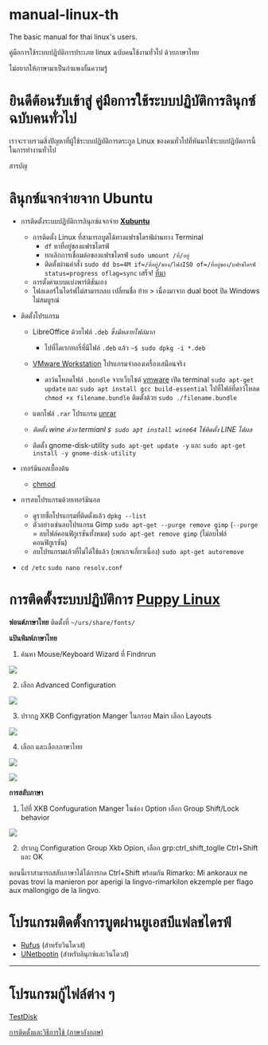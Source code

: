 # manual-linux-th
The basic manual for thai linux's users. 

คู่มือการใช้ระบบปฏิบัติการประเภท linux ฉบับคนใช้งานทั่วไป ด้วยภาษาไทย

ไม่อยากให้ภาษามาเป็นกำแพงกั้นความรู้

# ยินดีต้อนรับเข้าสู่ **คู่มือการใช้ระบบปฏิบัติการลินุกซ์ฉบับคนทั่วไป**

เราจะรวบรวมสิ่งปัญหาที่ผู้ใช้ระบบปฏิบัติการตระกูล Linux ของคนทั่วไปที่หันมาใช้ระบบปฏิบัตการนี้ในการทำงานทั่วไป

สารบัญ

# ลินุกซ์แจกจ่ายจาก Ubuntu

* การติดตั้งระบบปฏิบัติการลินุกซ์แจกจ่าย **[Xubuntu](https://xubuntu.org/)**
  * การติดตั้ง Linux ที่สามารถบูตได้ทางแฟรชไดรฟ์ผ่านทาง Terminal
    * `df` หาที่อยู่ของแฟรชไดรฟ์
    * ยกเลิกการเชื่อมต่อของแฟรชไดรฟ์ `sudo umount /ที่/อยู่`
    * ติดตั้งผ่านคำสั่ง `sudo dd bs=4M if=/ที่อยู่/ของ/ไฟล์ISO of=/ที่อยู่ของ/แฟรชไดรฟ์ status=progress oflag=sync` เสร็จ! [ที่มา](https://vitux.com/how-to-create-a-bootable-usb-stick-from-the-ubuntu-terminal/)
  * การตั้งค่าแบบแบ่งพาร์ติชันเอง 
  * โฟลเดอร์ในไดร์ฟไม่สามารถลบ เปลี่ยนชื่อ ย้าย > เนื่องมาจาก dual boot ปิด Windows ไม่สมบูรณ์


* ติดตั้งโปรแกรม
  * LibreOffice ด้วยไฟล์ `.deb` _ซึ่งมีหลายไฟล์มาก_
    * ไปที่ไดเรกทอรี่ที่มีไฟล์ `.deb` แล้ว `~$ sudo dpkg -i *.deb`

  * [VMware Workstation](https://en.wikipedia.org/wiki/VMware_Workstation) โปรแกรมจำลองเครื่องเสมือนจริง
    * ดาว์นโหลดไฟล์ `.bondle` จากเว็บไซต์ [vmware](https://www.vmware.com/asean/products/workstation-player/workstation-player-evaluation.html) เปิด terminal `sudo apt-get update` และ `sudo apt install gcc build-essential` ไปที่ไฟล์ที่ดาว์โหลด `chmod +x filename.bundle` ติดตั้งด้วย `sudo ./filename.bundle`

  * แตกไฟล์ `.rar` โปรแกรม [unrar](https://linuxhint.com/extract_rar_files_ubuntu/)
  * _ติตตั้ง wine ด้วย termianl `$ sudo apt install wine64` _ใช้ติดตั้ง LINE ได้ผล__
  * ติดตั้ง gnome-disk-utility `sudo apt-get update -y` และ `sudo apt-get install -y gnome-disk-utility`
 
* เทอร์มินอลเบื้องต้น
  * [chmod](https://poundxi.com/%E0%B8%AD%E0%B8%98%E0%B8%B4%E0%B8%9A%E0%B8%B2%E0%B8%A2%E0%B8%84%E0%B8%B3%E0%B8%AA%E0%B8%B1%E0%B9%88%E0%B8%87-chmod-%E0%B8%9A%E0%B8%99-linux/)


* การลบโปรแกรมด้วยเทอร์มินอล
  * ดูรายชื่อโปรแกรมที่ติดตั้งแล้ว `dpkg --list`
  * ตัวอย่างเช่นลบโปรแกรม Gimp `sudo apt-get --purge remove gimp` (`--purge` = ลบไฟล์คอนฟิกูเรชันทั้งหมด)  `sudo apt-get remove gimp` (ไม่ลบไฟล์คอนฟิกูเรชัน)
  * ลบโปรแกรมแล้วที่ไม่ได้ใช้แล้ว (เพกเกจเกี่ยวเนื่อง) `sudo apt-get autoremove`

* `cd /etc`  `sudo nano resolv.conf` 

# การติดตั้งระบบปฏิบัติการ **[Puppy Linux](http://puppylinux.com/)**

   **ฟอนต์ภาษาไทย**
   ติดตั้งที่ `~/urs/share/fonts/`

   **แป้นพิมพ์ภาษาไทย**
1. ค้นหา Mouse/Keyboard Wizard ที่ Findnrun

![](https://github.com/valso-eo/manual-linux-th/blob/master/1.jpg)

2. เลือก Advanced Configuration

![](https://github.com/valso-eo/manual-linux-th/blob/master/2.jpg)

3. ปรากฏ XKB Configyration Manger ในกรอบ Main เลือก Layouts

![](https://github.com/valso-eo/manual-linux-th/blob/master/3.jpg)

4. เลือก และเลือกภาษาไทย

![](https://github.com/valso-eo/manual-linux-th/blob/master/4.jpg)

![](https://github.com/valso-eo/manual-linux-th/blob/master/5.jpg)

  **การสลับภาษา**
1. ไปที่ XKB Confuguration Manger ในช่อง Option เลือก Group Shift/Lock behavior

![](https://github.com/valso-eo/manual-linux-th/blob/master/7.jpg)

2. ปรากฏ Configuration Group Xkb Opion, เลือก grp:ctrl_shift_toglle Ctrl+Shift และ OK



ตอนนี้เราสามารถสลับภาษาได้ได้การกด Ctrl+Shift พร้อมกัน
Rimarko: Mi ankoraux ne povas trovi la manieron por aperigi la lingvo-rimarkilon ekzemple per flago aux mallongigo de la lingvo.

#  โปรแกรมติดตั้งการบูตผ่านยูเอสบีแฟลชไดรฟ์
  * [Rufus](https://rufus.ie/) (สำหรับวินโดวส์)
  * [UNetbootin](http://unetbootin.github.io/linux_download.html)  (สำหรับลินุกซ์และวินโดวส์)


***
#  โปรแกรมกู้ไฟล์ต่าง ๆ
   [TestDisk](https://www.cgsecurity.org/wiki/)

   [การติดตั้งและวิธีการใช้ (ภาษาอังกฤษ)](https://www.tecmint.com/install-testdisk-data-recovery-tool-in-linux/)
